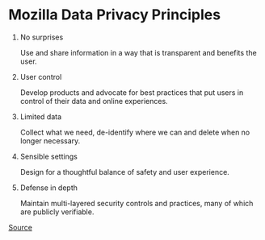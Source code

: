 # Mozilla Data Privacy Principles



1. No surprises

    Use and share information in a way that is transparent and benefits the user.

2. User control

    Develop products and advocate for best practices that put users in control of their data and online experiences.

3. Limited data

    Collect what we need, de-identify where we can and delete when no longer necessary.

4. Sensible settings

    Design for a thoughtful balance of safety and user experience.
   
5. Defense in depth

    Maintain multi-layered security controls and practices, many of which are publicly verifiable.



[Source](https://www.mozilla.org/en-US/privacy/principles/) 